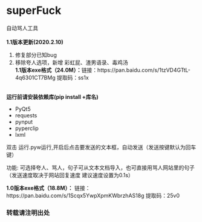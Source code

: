 # superFuck
<div>自动骂人工具</div>
<br/>
<div><b>1.1版本更新(2020.2.10)</b></div>
<ol>
   <li> 修复部分已知bug</li>
   <li> 移除夸人选项，新增 彩虹屁、渣男语录、毒鸡汤<br/><b>1.1版本exe格式（24.0M）：</b>链接：https://pan.baidu.com/s/1tzVD4GTtL-4q6301CT7BMg 提取码：ss1x </li>
</ol>
<br/>
<div><b>运行前请安装依赖库(pip install +库名)</b></div>
<ul>
   <li> PyQt5</li>
   <li> requests</li>
   <li> pynput</li>
   <li> pyperclip</li>
   <li> lxml</li>
</ul>
   <p>双击 运行.pyw运行,开启后点击要发送的文本框，自动发送（发送按键默认为回车键）</p>
   <p>功能:   可选择夸人、骂人，句子可从文本文档导入，也可直接用骂人网站里的句子（发送速度取决于网站回复速度  建议速度设置为0.1s）</p>
   <b>1.0版本exe格式（18.8M）：</b>
   链接：https://pan.baidu.com/s/1Scqx5YwpXpmKWbrzhAS18g 提取码：25v0 
<h3>转载请注明出处</h3>
